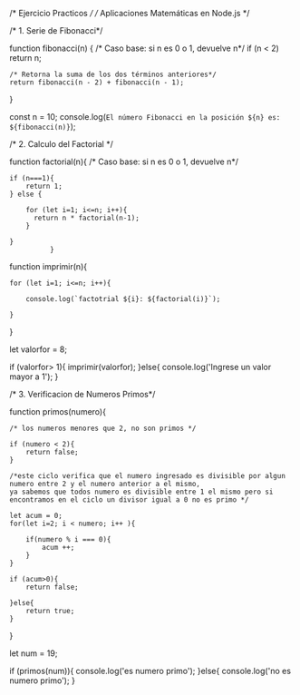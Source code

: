 /*  Ejercicio Practicos */
/*  Aplicaciones Matemáticas en Node.js */


/* 1. Serie de Fibonacci*/

function fibonacci(n) 
{
    /* Caso base: si n es 0 o 1, devuelve n*/
    if (n < 2) return n;
    
    /* Retorna la suma de los dos términos anteriores*/
    return fibonacci(n - 2) + fibonacci(n - 1);
}

const n = 10;
console.log(`El número Fibonacci en la posición ${n} es: ${fibonacci(n)}`);


/* 2. Calculo del Factorial */

function factorial(n){
/* Caso base: si n es 0 o 1, devuelve n*/

    if (n===1){
        return 1;
    } else {
       
        for (let i=1; i<=n; i++){
          return n * factorial(n-1);
        }            

    } 
              }

function imprimir(n){

    for (let i=1; i<=n; i++){

        console.log(`factotrial ${i}: ${factorial(i)}`);

    }

}

let valorfor = 8;

if (valorfor> 1){
    imprimir(valorfor);
}else{
    console.log('Ingrese un valor mayor a 1');
}


/* 3. Verificacion de Numeros Primos*/

function primos(numero){

    /* los numeros menores que 2, no son primos */

    if (numero < 2){
        return false;
    }

    /*este ciclo verifica que el numero ingresado es divisible por algun numero entre 2 y el numero anterior a el mismo,
    ya sabemos que todos numero es divisible entre 1 el mismo pero si encontramos en el ciclo un divisor igual a 0 no es primo */
  
    let acum = 0;
    for(let i=2; i < numero; i++ ){

        if(numero % i === 0){
            acum ++;           
        }
    }   
    
    if (acum>0){
        return false;

    }else{
        return true;
    }
    

}

let num = 19;

if (primos(num)){
    console.log('es numero primo');
}else{
    console.log('no es numero primo');
}
